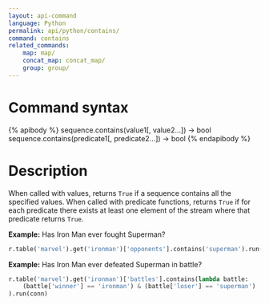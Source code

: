 ```yaml
---
layout: api-command
language: Python
permalink: api/python/contains/
command: contains
related_commands:
    map: map/
    concat_map: concat_map/
    group: group/
---
```


# Command syntax #

{% apibody %}
sequence.contains(value1[, value2...]) &rarr; bool
sequence.contains(predicate1[, predicate2...]) &rarr; bool
{% endapibody %}

# Description #

When called with values, returns `True` if a sequence contains all the
specified values.  When called with predicate functions, returns `True`
if for each predicate there exists at least one element of the stream
where that predicate returns `True`.


__Example:__ Has Iron Man ever fought Superman?

```py
r.table('marvel').get('ironman')['opponents'].contains('superman').run(conn)
```


__Example:__ Has Iron Man ever defeated Superman in battle?

```py
r.table('marvel').get('ironman')['battles'].contains(lambda battle:
    (battle['winner'] == 'ironman') & (battle['loser'] == 'superman')
).run(conn)
```

